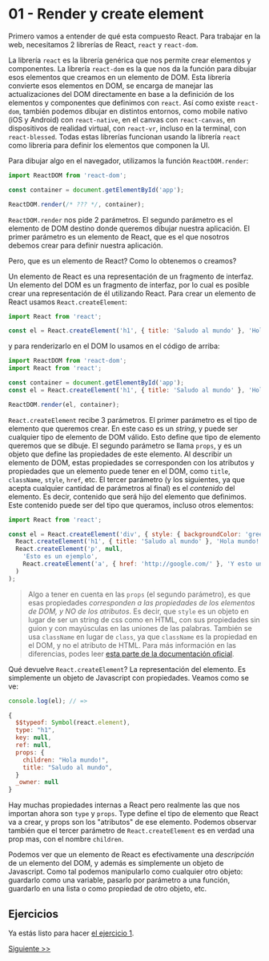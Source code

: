 # 01 - Render y create element

Primero vamos a entender de qué esta compuesto React. Para trabajar en la web, necesitamos 2 librerías de React, `react` y `react-dom`.

La librería `react` es la librería genérica que nos permite crear elementos y componentes. La librería `react-dom` es la que nos da la función para dibujar esos elementos que creamos en un elemento de DOM. Esta librería convierte esos elementos en DOM, se encarga de manejar las actualizaciones del DOM directamente en base a la definición de los elementos y componentes que definimos con `react`. Así como existe `react-dom`, también podemos dibujar en distintos entornos, como mobile nativo (iOS y Android) con `react-native`, en el canvas con `react-canvas`, en dispositivos de realidad virtual, con `react-vr`, incluso en la terminal, con `react-blessed`. Todas estas librerías funcionan usando la librería `react` como libreria para definir los elementos que componen la UI.

Para dibujar algo en el navegador, utilizamos la función `ReactDOM.render`:
```js
import ReactDOM from 'react-dom';

const container = document.getElementById('app');

ReactDOM.render(/* ??? */, container);
```

`ReactDOM.render` nos pide 2 parámetros. El segundo parámetro es el elemento de DOM destino donde queremos dibujar nuestra aplicación. El primer parámetro es un elemento de React, que es el que nosotros debemos crear para definir nuestra aplicación.

Pero, que es un elemento de React? Como lo obtenemos o creamos?

Un elemento de React es una representación de un fragmento de interfaz. Un elemento del DOM es un fragmento de interfaz, por lo cual es posible crear una representación de él utilizando React. Para crear un elemento de React usamos `React.createElement`:

```js
import React from 'react';

const el = React.createElement('h1', { title: 'Saludo al mundo' }, 'Hola mundo!');
```

y para renderizarlo en el DOM lo usamos en el código de arriba:

```js
import ReactDOM from 'react-dom';
import React from 'react';

const container = document.getElementById('app');
const el = React.createElement('h1', { title: 'Saludo al mundo' }, 'Hola mundo!');

ReactDOM.render(el, container);
```

`React.createElement` recibe 3 parámetros. El primer parámetro es el tipo de elemento que queremos crear. En este caso es un _string_, y puede ser cualquier tipo de elemento de DOM válido. Esto define que tipo de elemento queremos que se dibuje. El segundo parámetro se llama `props`, y es un objeto que define las propiedades de este elemento. Al describir un elemento de DOM, estas propiedades se corresponden con los atributos y propiedades que un elemento puede tener en el DOM, como `title`, `className`, `style`, `href`, etc. El tercer parámetro (y los siguientes, ya que acepta cualquier cantidad de parámetros al final) es el _contenido_ del elemento. Es decir, contenido que será hijo del elemento que definimos. Este contenido puede ser del tipo que queramos, incluso otros elementos:

```js
import React from 'react';

const el = React.createElement('div', { style: { backgroundColor: 'green' },
  React.createElement('h1', { title: 'Saludo al mundo' }, 'Hola mundo!'),
  React.createElement('p', null,
    'Esto es un ejemplo',
    React.createElement('a', { href: 'http://google.com/' }, 'Y esto un link')
  )
);
```

> Algo a tener en cuenta en las `props` (el segundo parámetro), es que esas propiedades _corresponden a las propiedades de los elementos de DOM, y NO de los atributos_. Es decir, que `style` es un objeto en lugar de ser un string de css como en HTML, con sus propiedades sin guion y con mayúsculas en las uniones de las palabras. También se usa `className` en lugar de `class`, ya que `className` es la propiedad en el DOM, y no el atributo de HTML. Para más información en las diferencias, podes leer [esta parte de la documentación oficial](https://facebook.github.io/react/docs/dom-elements.html).

Qué devuelve `React.createElement`? La representación del elemento. Es simplemente un objeto de Javascript con propiedades. Veamos como se ve:


```js
console.log(el); // =>

{
  $$typeof: Symbol(react.element),
  type: "h1",
  key: null,
  ref: null,
  props: {
    children: "Hola mundo!",
    title: "Saludo al mundo",
  }
  _owner: null
}
```

Hay muchas propiedades internas a React pero realmente las que nos importan ahora son `type` y `props`. Type define el tipo de elemento que React va a crear, y props son los "atributos" de ese elemento. Podemos observar también que el tercer parámetro de `React.createElement` es en verdad una prop mas, con el nombre `children`.

Podemos ver que un elemento de React es efectivamente una _descripción_ de un elemento del DOM, y además es simplemente un objeto de Javascript. Como tal podemos manipularlo como cualquier otro objeto: guardarlo como una variable, pasarlo por parámetro a una función, guardarlo en una lista o como propiedad de otro objeto, etc.

## Ejercicios
Ya estás listo para hacer [el ejercicio 1](../../src/fundamentos/01.js).

[Siguiente >>](./02-componentes.md)